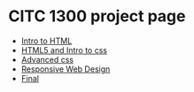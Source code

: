 # CITC 1300 project page

<ul>
    <li><a href="intro_to_HTML/index.html" target="_blank">Intro to HTML</a></li>
    <li><a href="HTML5_to_intro_css/index.html" target="_blank">HTML5 and Intro to css </a></li>
    <li><a href="adv_css/index.html" target="_blank">Advanced css</a></li>
    <li><a href="responsive/index.html" target="_blank">Responsive Web Design</a></li>
    <li><a href="/One Piece/adv_css/index.html" target="_blank">Final</a></li>
</ul>